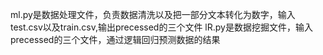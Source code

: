 ml.py是数据处理文件，负责数据清洗以及把一部分文本转化为数字，输入test.csv以及train.csv,输出precessed的三个文件
lR.py是数据挖掘文件，输入precessed的三个文件，通过逻辑回归预测数据的结果
